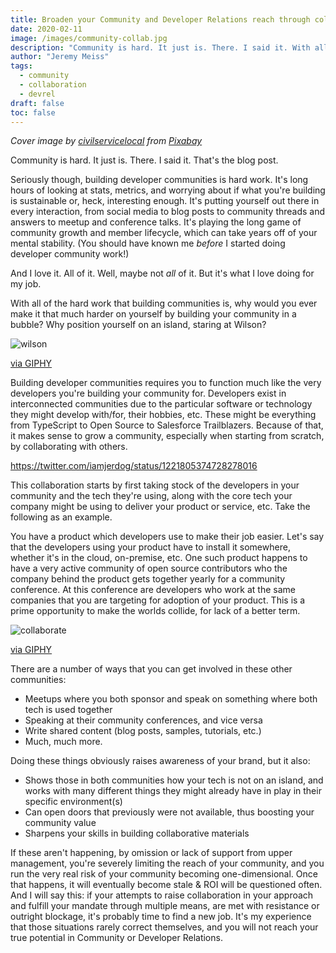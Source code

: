 ```yaml
---
title: Broaden your Community and Developer Relations reach through collaboration
date: 2020-02-11
image: /images/community-collab.jpg
description: "Community is hard. It just is. There. I said it. With all of the hard work that building communities is, why would you ever make it that much harder on yourself by building your community in a bubble?"
author: "Jeremy Meiss"
tags:
  - community
  - collaboration
  - devrel
draft: false
toc: false
---
```

_Cover image by <a href="https://pixabay.com/users/civilservicelocal-5368741/">civilservicelocal</a> from <a href="https://pixabay.com/">Pixabay</a>_

Community is hard. It just is. There. I said it. That's the blog post.

Seriously though, building developer communities is hard work. It's long hours of looking at stats, metrics, and worrying about if what you're building is sustainable or, heck, interesting enough. It's putting yourself out there in every interaction, from social media to blog posts to community threads and answers to meetup and conference talks. It's playing the long game of community growth and member lifecycle, which can take years off of your mental stability. (You should have known me _before_ I started doing developer community work!)

And I love it. All of it. Well, maybe not _all_ of it. But it's what I love doing for my job. 

With all of the hard work that building communities is, why would you ever make it that much harder on yourself by building your community in a bubble? Why position yourself on an island, staring at Wilson?

![wilson](/images/wilson.gif)<figcaption><a href="https://giphy.com/gifs/lana-parrilla-na5eo4HbIVO7K">via GIPHY</a></figcaption>

Building developer communities requires you to function much like the very developers you're building your community for.  Developers exist in interconnected communities due to the particular software or technology they might develop with/for, their hobbies, etc. These might be everything from TypeScript to Open Source to Salesforce Trailblazers. Because of that, it makes sense to grow a community, especially when starting from scratch, by collaborating with others.

https://twitter.com/iamjerdog/status/1221805374728278016

This collaboration starts by first taking stock of the developers in your community and the tech they're using, along with the core tech your company might be using to deliver your product or service, etc. Take the following as an example.

You have a product which developers use to make their job easier. Let's say that the developers using your product have to install it somewhere, whether it's in the cloud, on-premise, etc. One such product happens to have a very active community of open source contributors who the company behind the product gets together yearly for a community conference. At this conference are developers who work at the same companies that you are targeting for adoption of your product. This is a prime opportunity to make the worlds collide, for lack of a better term. 

![collaborate](/images/collab.gif)<figcaption><a href="https://giphy.com/gifs/lana-parrilla-3peISTXJFTBZK">via GIPHY</a></figcaption>


There are a number of ways that you can get involved in these other communities:
- Meetups where you both sponsor and speak on something where both tech is used together
- Speaking at their community conferences, and vice versa
- Write shared content (blog posts, samples, tutorials, etc.)
- Much, much more.

Doing these things obviously raises awareness of your brand, but it also:
- Shows those in both communities how your tech is not on an island, and works with many different things they might already have in play in their specific environment(s)
- Can open doors that previously were not available, thus boosting your community value
- Sharpens your skills in building collaborative materials

If these aren't happening, by omission or lack of support from upper management, you're severely limiting the reach of your community, and you run the very real risk of your community becoming one-dimensional. Once that happens, it will eventually become stale & ROI will be questioned often. And I will say this: if your attempts to raise collaboration in your approach and fulfill your mandate through multiple means, are met with resistance or outright blockage, it's probably time to find a new job. It's my experience that those situations rarely correct themselves, and you will not reach your true potential in Community or Developer Relations.